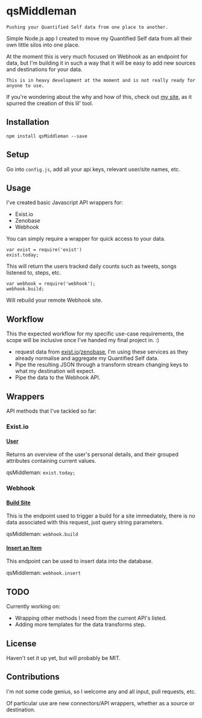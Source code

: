 # qsMiddleman

    Pushing your Quantified Self data from one place to another.

Simple Node.js app I created to move my Quantified Self data from all their own little silos into one place.

At the moment this is very much focused on Webhook as an endpoint for data, but I'm building it in such a way that it will be easy to add new sources and destinations for your data.

    This is in heavy development at the moment and is not really ready for anyone to use.

If you're wondering about the why and how of this, check out [my site](http://www.greglgomez.me), as it spurred the creation of this lil' tool.

## Installation
```
npm install qsMiddleman --save
```

## Setup
Go into `config.js`, add all your api keys, relevant user/site names, etc.

## Usage
I've created basic Javascript API wrappers for:
- Exist.io
- Zenobase
- Webhook

You can simply require a wrapper for quick access to your data.
```
var exist = require('exist')
exist.today;
```
This will return the users tracked daily counts such as tweets, songs listened to, steps, etc.

```
var webhook = require('webhook');
webhook.build;
```
Will rebuild your remote Webhook site.


## Workflow
This the expected workflow for my specific use-case requirements, the scope will be inclusive once I've handed my final project in. :)
- request data from [exist.io](https://exist.io)/[zenobase](https://zenobase.com/#/), I'm using these services as they already normalise and aggregate my Quantified Self data.
- Pipe the resulting JSON through a transform stream changing keys to what my destination will expect.
- Pipe the data to the Webhook API.

## Wrappers
API methods that I've tackled so far:

### Exist.io
#### [User](https://exist.io/page/api-docs/#users)
Returns an overview of the user's personal details, and their grouped attributes containing current values.

qsMiddleman: `exist.today;`


### Webhook
#### [Build Site](http://www.webhook.com/docs/api-endpoints/#build_site)
This is the endpoint used to trigger a build for a site immediately, there is no data associated with this request, just query string parameters.

qsMiddleman: `webhook.build`

#### [Insert an Item](http://www.webhook.com/docs/api-endpoints/#insert_an_item)
This endpoint can be used to insert data into the database.

qsMiddleman: `webhook.insert`


## TODO
Currently working on:
- Wrapping other methods I need from the current API's listed.
- Adding more templates for the data transforms step.


## License
Haven't set it up yet, but will probably be MIT.


## Contributions
I'm not some code genius, so I welcome any and all input, pull requests, etc.

Of particular use are new connectors/API wrappers, whether as a source or destination.
